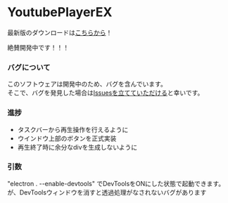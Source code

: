 # YoutubePlayerEX
最新版のダウンロードは[こちらから](https://ytplayer-ex.herokuapp.com/download/0)！

絶賛開発中です！！！
### バグについて
このソフトウェアは開発中のため、バグを含んでいます。  
そこで、バグを発見した場合は[Issuesを立てていただける](https://github.com/hideki0403/YoutubePlayerEX/issues)と幸いです。
### 進捗
- タスクバーから再生操作を行えるように  
- ウインドウ上部のボタンを正式実装  
- 再生終了時に余分なdivを生成しないように
### 引数
"electron . --enable-devtools" でDevToolsをONにした状態で起動できます。が、DevToolsウィンドウを消すと透過処理がなされないバグがあります
